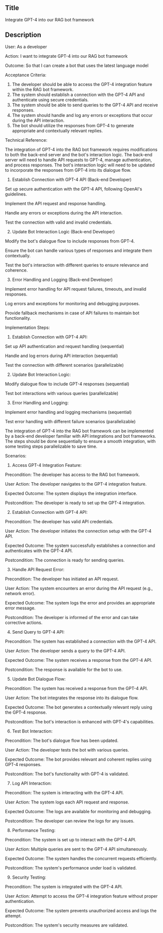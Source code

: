## Title
Integrate GPT-4 into our RAG bot framework

## Description

User:
As a developer

Action:
I want to integrate GPT-4 into our RAG bot framework

Outcome:
So that I can create a bot that uses the latest language model

Acceptance Criteria:
1. The developer should be able to access the GPT-4 integration feature within the RAG bot framework.
2. The system should establish a connection with the GPT-4 API and authenticate using secure credentials.
3. The system should be able to send queries to the GPT-4 API and receive responses.
4. The system should handle and log any errors or exceptions that occur during the API interaction.
5. The bot should utilize the responses from GPT-4 to generate appropriate and contextually relevant replies.

Technical Reference:

The integration of GPT-4 into the RAG bot framework requires modifications to both the back-end server and the bot's interaction logic. The back-end server will need to handle API requests to GPT-4, manage authentication, and process responses. The bot's interaction logic will need to be updated to incorporate the responses from GPT-4 into its dialogue flow.

1. Establish Connection with GPT-4 API (Back-end Developer)

Set up secure authentication with the GPT-4 API, following OpenAI's guidelines.

Implement the API request and response handling.

Handle any errors or exceptions during the API interaction.

Test the connection with valid and invalid credentials.

2. Update Bot Interaction Logic (Back-end Developer)

Modify the bot's dialogue flow to include responses from GPT-4.

Ensure the bot can handle various types of responses and integrate them contextually.

Test the bot's interaction with different queries to ensure relevance and coherence.

3. Error Handling and Logging (Back-end Developer)

Implement error handling for API request failures, timeouts, and invalid responses.

Log errors and exceptions for monitoring and debugging purposes.

Provide fallback mechanisms in case of API failures to maintain bot functionality.

Implementation Steps:

1. Establish Connection with GPT-4 API:

Set up API authentication and request handling (sequential)

Handle and log errors during API interaction (sequential)

Test the connection with different scenarios (parallelizable)

2. Update Bot Interaction Logic:

Modify dialogue flow to include GPT-4 responses (sequential)

Test bot interactions with various queries (parallelizable)

3. Error Handling and Logging:

Implement error handling and logging mechanisms (sequential)

Test error handling with different failure scenarios (parallelizable)

The integration of GPT-4 into the RAG bot framework can be implemented by a back-end developer familiar with API integrations and bot frameworks. The steps should be done sequentially to ensure a smooth integration, with some testing steps parallelizable to save time.

Scenarios:

1. Access GPT-4 Integration Feature:

Precondition: The developer has access to the RAG bot framework.

User Action: The developer navigates to the GPT-4 integration feature.

Expected Outcome: The system displays the integration interface.

Postcondition: The developer is ready to set up the GPT-4 integration.

2. Establish Connection with GPT-4 API:

Precondition: The developer has valid API credentials.

User Action: The developer initiates the connection setup with the GPT-4 API.

Expected Outcome: The system successfully establishes a connection and authenticates with the GPT-4 API.

Postcondition: The connection is ready for sending queries.

3. Handle API Request Error:

Precondition: The developer has initiated an API request.

User Action: The system encounters an error during the API request (e.g., network error).

Expected Outcome: The system logs the error and provides an appropriate error message.

Postcondition: The developer is informed of the error and can take corrective actions.

4. Send Query to GPT-4 API:

Precondition: The system has established a connection with the GPT-4 API.

User Action: The developer sends a query to the GPT-4 API.

Expected Outcome: The system receives a response from the GPT-4 API.

Postcondition: The response is available for the bot to use.

5. Update Bot Dialogue Flow:

Precondition: The system has received a response from the GPT-4 API.

User Action: The bot integrates the response into its dialogue flow.

Expected Outcome: The bot generates a contextually relevant reply using the GPT-4 response.

Postcondition: The bot's interaction is enhanced with GPT-4's capabilities.

6. Test Bot Interaction:

Precondition: The bot's dialogue flow has been updated.

User Action: The developer tests the bot with various queries.

Expected Outcome: The bot provides relevant and coherent replies using GPT-4 responses.

Postcondition: The bot's functionality with GPT-4 is validated.

7. Log API Interaction:

Precondition: The system is interacting with the GPT-4 API.

User Action: The system logs each API request and response.

Expected Outcome: The logs are available for monitoring and debugging.

Postcondition: The developer can review the logs for any issues.

8. Performance Testing:

Precondition: The system is set up to interact with the GPT-4 API.

User Action: Multiple queries are sent to the GPT-4 API simultaneously.

Expected Outcome: The system handles the concurrent requests efficiently.

Postcondition: The system's performance under load is validated.

9. Security Testing:

Precondition: The system is integrated with the GPT-4 API.

User Action: Attempt to access the GPT-4 integration feature without proper authentication.

Expected Outcome: The system prevents unauthorized access and logs the attempt.

Postcondition: The system's security measures are validated.